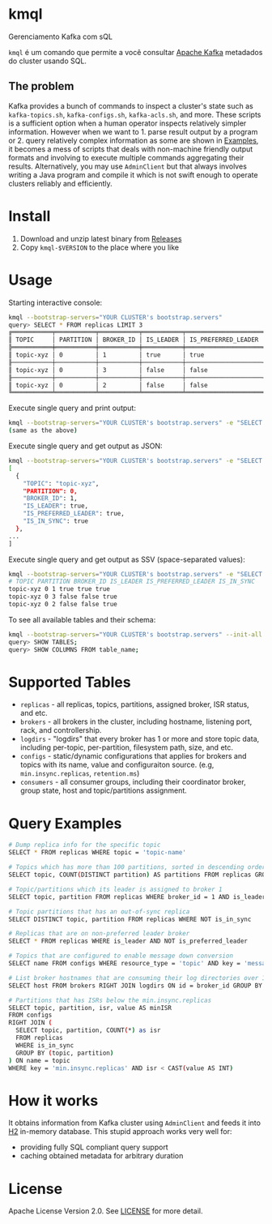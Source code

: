 kmql
====

Gerenciamento Kafka com sQL

`kmql` é um comando que permite a você consultar [Apache Kafka](https://kafka.apache.org/) metadados do cluster usando SQL.

## The problem

Kafka provides a bunch of commands to inspect a cluster's state such as `kafka-topics.sh`, `kafka-configs.sh`, `kafka-acls.sh`, and more. These scripts is a sufficient option when a human operator inspects relatively simpler information.
However when we want to 1. parse result output by a program or 2. query relatively complex information as some are shown in [Examples](https://github.com/kawamuray/kmql#query-examples), it becomes a mess of scripts that deals with non-machine friendly output formats and involving to execute multiple commands aggregating their results.
Alternatively, you may use `AdminClient` but that always involves writing a Java program and compile it which is not swift enough to operate clusters reliably and efficiently.

# Install

1. Download and unzip latest binary from [Releases](https://github.com/kawamuray/kmql/releases)
2. Copy `kmql-$VERSION` to the place where you like

# Usage

Starting interactive console:
```sh
kmql --bootstrap-servers="YOUR CLUSTER's bootstrap.servers"
query> SELECT * FROM replicas LIMIT 3
╔═══════════╤═══════════╤═══════════╤═══════════╤═════════════════════╤════════════╗
║ TOPIC     │ PARTITION │ BROKER_ID │ IS_LEADER │ IS_PREFERRED_LEADER │ IS_IN_SYNC ║
╠═══════════╪═══════════╪═══════════╪═══════════╪═════════════════════╪════════════╣
║ topic-xyz │ 0         │ 1         │ true      │ true                │ true       ║
╟───────────┼───────────┼───────────┼───────────┼─────────────────────┼────────────╢
║ topic-xyz │ 0         │ 3         │ false     │ false               │ true       ║
╟───────────┼───────────┼───────────┼───────────┼─────────────────────┼────────────╢
║ topic-xyz │ 0         │ 2         │ false     │ false               │ true       ║
╚═══════════╧═══════════╧═══════════╧═══════════╧═════════════════════╧════════════╝
```

Execute single query and print output:
```sh
kmql --bootstrap-servers="YOUR CLUSTER's bootstrap.servers" -e "SELECT * FROM replicas LIMIT 3"
(same as the above)
```

Execute single query and get output as JSON:
```sh
kmql --bootstrap-servers="YOUR CLUSTER's bootstrap.servers" -e "SELECT * FROM replicas LIMIT 3" --format=json | jq .
[
  {
    "TOPIC": "topic-xyz",
    "PARTITION": 0,
    "BROKER_ID": 1,
    "IS_LEADER": true,
    "IS_PREFERRED_LEADER": true,
    "IS_IN_SYNC": true
  },
...
]
```

Execute single query and get output as SSV (space-separated values):
```sh
kmql --bootstrap-servers="YOUR CLUSTER's bootstrap.servers" -e "SELECT * FROM replicas LIMIT 3" --format=ssv
# TOPIC PARTITION BROKER_ID IS_LEADER IS_PREFERRED_LEADER IS_IN_SYNC
topic-xyz 0 1 true true true
topic-xyz 0 3 false false true
topic-xyz 0 2 false false true
```

To see all available tables and their schema:
```sh
kmql --bootstrap-servers="YOUR CLUSTER's bootstrap.servers" --init-all
query> SHOW TABLES;
query> SHOW COLUMNS FROM table_name;
```

# Supported Tables

* `replicas` - all replicas, topics, partitions, assigned broker, ISR status, and etc.
* `brokers` - all brokers in the cluster, including hostname, listening port, rack, and controllership.
* `logdirs` - "logdirs" that every broker has 1 or more and store topic data, including per-topic, per-partition, filesystem path, size, and etc.
* `configs` - static/dynamic configurations that applies for brokers and topics with its name, value and configuraiton source. (e.g, `min.insync.replicas`, `retention.ms`)
* `consumers` - all consumer groups, including their coordinator broker, group state, host and topic/partitions assignment.

# Query Examples

```sh
# Dump replica info for the specific topic
SELECT * FROM replicas WHERE topic = 'topic-name'

# Topics which has more than 100 partitions, sorted in descending order by number of partitions
SELECT topic, COUNT(DISTINCT partition) AS partitions FROM replicas GROUP BY topic HAVING partitions > 100 ORDER BY partitions DESC

# Topic/partitions which its leader is assigned to broker 1
SELECT topic, partition FROM replicas WHERE broker_id = 1 AND is_leader

# Topic partitions that has an out-of-sync replica
SELECT DISTINCT topic, partition FROM replicas WHERE NOT is_in_sync

# Replicas that are on non-preferred leader broker
SELECT * FROM replicas WHERE is_leader AND NOT is_preferred_leader

# Topics that are configured to enable message down conversion
SELECT name FROM configs WHERE resource_type = 'topic' AND key = 'message.downconversion.enable' AND value = 'true'

# List broker hostnames that are consuming their log directories over 10TB
SELECT host FROM brokers RIGHT JOIN logdirs ON id = broker_id GROUP BY (id) HAVING SUM(size) > 10000000000000

# Partitions that has ISRs below the min.insync.replicas
SELECT topic, partition, isr, value AS minISR
FROM configs
RIGHT JOIN (
  SELECT topic, partition, COUNT(*) as isr
  FROM replicas
  WHERE is_in_sync
  GROUP BY (topic, partition)
) ON name = topic
WHERE key = 'min.insync.replicas' AND isr < CAST(value AS INT)
```

# How it works

It obtains information from Kafka cluster using `AdminClient` and feeds it into [H2](https://www.h2database.com) in-memory database.
This stupid approach works very well for:

* providing fully SQL compliant query support
* caching obtained metadata for arbitrary duration

# License

Apache License Version 2.0.
See [LICENSE](LICENSE) for more detail.
